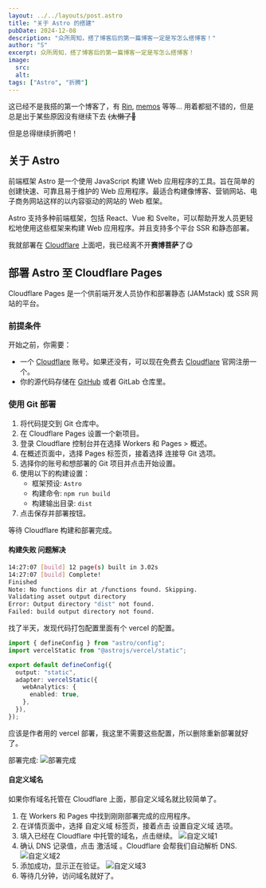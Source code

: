 ```yaml
---
layout: ../../layouts/post.astro
title: "关于 Astro 的搭建"
pubDate: 2024-12-08
description: "众所周知，搭了博客后的第一篇博客一定是写怎么搭博客！"
author: "S"
excerpt: 众所周知，搭了博客后的第一篇博客一定是写怎么搭博客！
image:
  src:
  alt:
tags: ["Astro", "折腾"]
---
```


这已经不是我搭的第一个博客了，有 [Rin], [memos] 等等... 用着都挺不错的，但是总是出于某些原因没有继续下去 ~~(太懒了🤣~~

但是总得继续折腾吧！

## 关于 Astro

前端框架 Astro 是一个使用 JavaScript 构建 Web 应用程序的工具。旨在简单的创建快速、可靠且易于维护的 Web 应用程序。最适合构建像博客、营销网站、电子商务网站这样的以内容驱动的网站的 Web 框架。

Astro 支持多种前端框架，包括 React、Vue 和 Svelte，可以帮助开发人员更轻松地使用这些框架来构建 Web 应用程序。并且支持多个平台 SSR 和静态部署。

我就部署在 [Cloudflare] 上面吧，我已经离不开**赛博菩萨**了😋

## 部署 Astro 至 Cloudflare Pages

Cloudflare Pages 是一个供前端开发人员协作和部署静态 (JAMstack) 或 SSR 网站的平台。

### 前提条件

开始之前，你需要：

- 一个 [Cloudflare] 账号。如果还没有，可以现在免费去 [Cloudflare] 官网注册一个。
- 你的源代码存储在 [GitHub] 或者 GitLab 仓库里。

### 使用 Git 部署

1. 将代码提交到 Git 仓库中。
2. 在 Cloudflare Pages 设置一个新项目。
3. 登录 Cloudflare 控制台并在选择 Workers 和 Pages > 概述。
4. 在概述页面中，选择 Pages 标签页，接着选择 连接导 Git 选项。
5. 选择你的账号和想部署的 Git 项目并点击开始设置。
6. 使用以下的构建设置：
   - 框架预设: `Astro`
   - 构建命令: `npm run build`
   - 构建输出目录: `dist`
7. 点击保存并部署按钮。

等待 Cloudflare 构建和部署完成。

#### 构建失败 问题解决

```sh title="Cloudflare 错误信息" showLineNumbers {5-7}
14:27:07 [build] 12 page(s) built in 3.02s
14:27:07 [build] Complete!
Finished
Note: No functions dir at /functions found. Skipping.
Validating asset output directory
Error: Output directory "dist" not found.
Failed: build output directory not found.
```

找了半天，发现代码打包配置里面有个 vercel 的配置。

```ts title="astro.config.mjs" showLineNumbers {2,5-10}
import { defineConfig } from "astro/config";
import vercelStatic from "@astrojs/vercel/static";

export default defineConfig({
  output: "static",
  adapter: vercelStatic({
    webAnalytics: {
      enabled: true,
    },
  }),
});
```

应该是作者用的 vercel 部署，我这里不需要这些配置，所以删除重新部署就好了。

部署完成:
![部署完成](/2024-12-08/images/Cloudflare.png "部署完成")

#### 自定义域名

如果你有域名托管在 Cloudflare 上面，那自定义域名就比较简单了。

1. 在 Workers 和 Pages 中找到刚刚部署完成的应用程序。
2. 在详情页面中，选择 自定义域 标签页，接着点击 设置自定义域 选项。
3. 填入已经在 Cloudflare 中托管的域名，点击继续。
  ![自定义域1](/2024-12-08/images/zdyy1.png "自定义域1")
4. 确认 DNS 记录值，点击 激活域 。Cloudflare 会帮我们自动解析 DNS.
  ![自定义域2](/2024-12-08/images/zdyy2.png "自定义域2")
5. 添加成功，显示正在验证。
  ![自定义域3](/2024-12-08/images/zdyy3.png "自定义域3")
6. 等待几分钟，访问域名就好了。

[Rin]: https://github.com/openRin/Rin
[memos]: https://github.com/usememos/memos
[GitHub]: https://github.com
[Cloudflare]: https://cloudflare.com
